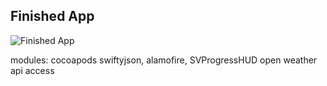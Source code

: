## Finished App
![Finished App](https://github.com/londonappbrewery/Images/blob/master/Clima.gif)

modules: cocoapods swiftyjson, alamofire, SVProgressHUD
open weather api access

